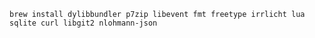 `brew install dylibbundler p7zip libevent fmt freetype irrlicht lua sqlite curl libgit2 nlohmann-json`